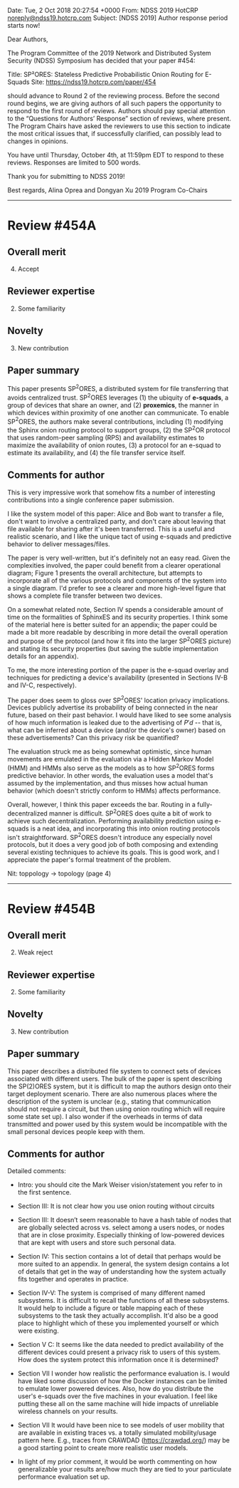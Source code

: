 Date: Tue, 2 Oct 2018 20:27:54 +0000
From: NDSS 2019 HotCRP <noreply@ndss19.hotcrp.com>
Subject: [NDSS 2019] Author response period starts now!

Dear Authors,

The Program Committee of the 2019 Network and Distributed System Security
(NDSS) Symposium has decided that your paper #454:

Title: SP²ORES: Stateless Predictive Probabilistic Onion Routing for
E-Squads
Site: https://ndss19.hotcrp.com/paper/454

should advance to Round 2 of the reviewing process. Before the second round
begins, we are giving authors of all such papers the opportunity to respond
to the first round of reviews. Authors should pay special attention to the
“Questions for Authors’ Response” section of reviews, where present. The
Program Chairs have asked the reviewers to use this section to indicate the
most critical issues that, if successfully clarified, can possibly lead to
changes in opinions.

You have until Thursday, October 4th, at 11:59pm EDT to respond to these
reviews. Responses are limited to 500 words.

Thank you for submitting to NDSS 2019!

Best regards,
Alina Oprea and Dongyan Xu
2019 Program Co-Chairs

--------------------------------
Review #454A
===========================================================================

Overall merit
-------------
4. Accept

Reviewer expertise
------------------
2. Some familiarity

Novelty
-------
3. New contribution

Paper summary
-------------
This paper presents SP$^2$ORES, a distributed system for file
transferring that avoids centralized trust.  SP$^2$ORES leverages (1)
the ubiquity of **e-squads**, a group of devices that share an owner,
and (2) **proxemics**, the manner in which devices within proximity of
one another can communicate.  To enable SP$^2$ORES, the authors make
several contributions, including (1) modifying the Sphinx onion
routing protocol to support groups, (2) the SP$^2$OR protocol that
uses random-peer sampling (RPS) and availability estimates to maximize
the availability of onion routes, (3) a protocol for an e-squad to
estimate its availability, and (4) the file transfer service itself.

Comments for author
-------------------
This is very impressive work that somehow fits a number of interesting
contributions into a single conference paper submission.

I like the system model of this paper: Alice and Bob want to transfer
a file, don't want to involve a centralized party, and don't care
about leaving that file available for sharing after it's been
transferred.  This is a useful and realistic scenario, and I like the
unique tact of using e-squads and predictive behavior to deliver
messages/files.

The paper is very well-written, but it's definitely not an easy read.
Given the complexities involved, the paper could benefit from a
clearer operational diagram; Figure 1 presents the overall
architecture, but attempts to incorporate all of the various protocols
and components of the system into a single diagram.  I'd prefer to see
a clearer and more high-level figure that shows a complete file
transfer between two devices.

On a somewhat related note, Section IV spends a considerable amount of
time on the formalities of SphinxES and its security properties.  I
think some of the material here is better suited for an appendix; the
paper could be made a bit more readable by describing in more detail
the overall operation and purpose of the protocol (and how it fits
into the larger SP$^2$ORES picture) and stating its security
properties (but saving the subtle implementation details for an
appendix).

To me, the more interesting portion of the paper is the e-squad
overlay and techniques for predicting a device's availability
(presented in Sections IV-B and IV-C, respectively).

The paper does seem to gloss over SP$^2$ORES' location privacy
implications.  Devices publicly advertise its probability of being
connected in the near future, based on their past behavior.  I would
have liked to see some analysis of how much information is leaked due
to the advertising of $P'd$ -- that is, what can be inferred about a
device (and/or the device's owner) based on these advertisements?  Can
this privacy risk be quantified?

The evaluation struck me as being somewhat optimistic, since human
movements are emulated in the evaluation via a Hidden Markov Model
(HMM) and HMMs also serve as the models as to how SP$^2$ORES forms
predictive behavior.  In other words, the evaluation uses a model
that's assumed by the implementation, and thus misses how actual human
behavior (which doesn't strictly conform to HMMs) affects performance.

Overall, however, I think this paper exceeds the bar.  Routing in a
fully-decentralized manner is difficult.  SP$^2$ORES does quite a bit
of work to achieve such decentralization.  Performing availability
prediction using e-squads is a neat idea, and incorporating this into
onion routing protocols isn't straightforward.  SP$^2$ORES doesn't
introduce any especially novel protocols, but it does a very good job
of both composing and extending several existing techniques to achieve
its goals.  This is good work, and I appreciate the paper's formal
treatment of the problem.


Nit: toppology -> topology (page 4)


* * * * * * * * * * * * * * * * * * * * * * * * * * * * * * * * * * * * * *


Review #454B
===========================================================================

Overall merit
-------------
2. Weak reject

Reviewer expertise
------------------
2. Some familiarity

Novelty
-------
3. New contribution

Paper summary
-------------
This paper describes a distributed file system to connect sets of devices associated with different users. The bulk of the paper is spent describing the SP(2)ORES system, but it is difficult to map the authors design onto their target deployment scenario. There are also numerous places where the description of the system is unclear (e.g., stating that communication should not require a circuit, but then using onion routing which will require some state set up). I also wonder if the overheads in terms of data transmitted and power used by this system would be incompatible with the small personal devices people keep with them.

Comments for author
-------------------
Detailed comments:

* Intro: you should cite the Mark Weiser vision/statement you refer to in the first sentence.

* Section III: It is not clear how you use onion routing without circuits

* Section III: It doesn’t seem reasonable to have a hash table of nodes that are globally selected across vs. select among a users nodes, or nodes that are in close proximity. Especially thinking of low-powered devices that are kept with users and store such personal data.

* Section IV: This section contains a lot of detail that perhaps would be more suited to an appendix. In general, the system design contains a lot of details that get in the way of understanding how the system actually fits together and operates in practice. 

* Section IV-V: The system is comprised of many different named subsystems. It is difficult to recall the functions of all these subsystems. It would help to include a figure or table mapping each of these subsystems to the task they actually accomplish. It'd also be a good place to highlight which of these you implemented yourself or which were existing. 

* Section V C: It seems like the data needed to predict availability of the different devices could present a privacy risk to users of this system. How does the system protect this information once it is determined?

* Section VII I wonder how realistic the performance evaluation is. I would have liked some discussion of how the Docker instances can be limited to emulate lower powered devices. Also, how do you distribute the user's e-squads over the five machines in your evaluation. I feel like putting these all on the same machine will hide impacts of unreliable wireless channels on your results. 

* Section VII It would have been nice to see models of user mobility that are available in existing traces vs. a totally simulated mobility/usage pattern here. E.g., traces from CRAWDAD (https://crawdad.org/) may be a good starting point to create more realistic user models. 

* In light of my prior comment, it would be worth commenting on how generalizable your results are/how much they are tied to your particulate performance evaluation set up.




